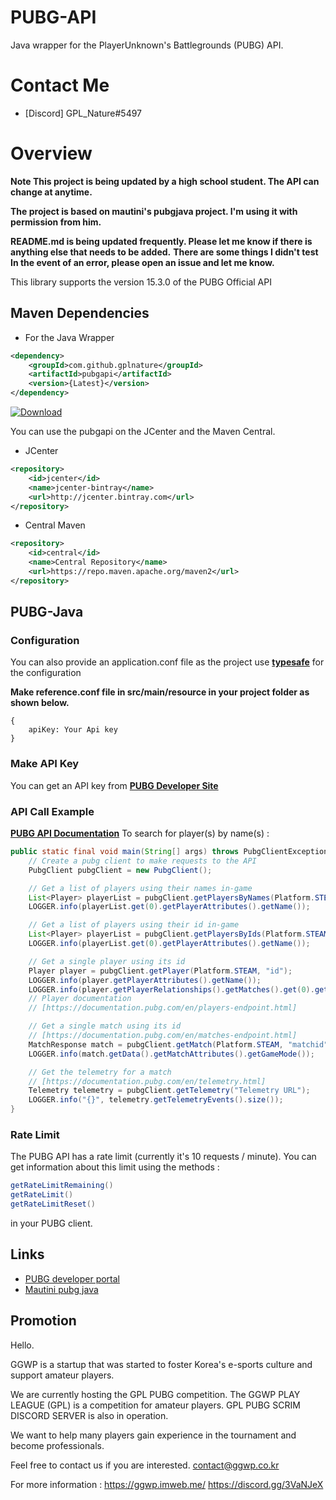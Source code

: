 # PUBG-API
Java wrapper for the PlayerUnknown's Battlegrounds (PUBG) API.

# Contact Me
- [Discord] GPL_Nature#5497

# Overview
**Note This project is being updated by a high school student. The API can change at anytime.**

**The project is based on mautini's pubgjava project. I'm using it with permission from him.**

**README.md is being updated frequently. Please let me know if there is anything else that needs to be added.**
**There are some things I didn't test In the event of an error, please open an issue and let me know.**

This library supports the version 15.3.0 of the PUBG Official API

## Maven Dependencies

- For the Java Wrapper
```xml
<dependency>
    <groupId>com.github.gplnature</groupId>
    <artifactId>pubgapi</artifactId>
    <version>{Latest}</version>
</dependency>
```
[ ![Download](https://api.bintray.com/packages/gplnature/java-wrappers/pubgapi/images/download.svg) ](https://bintray.com/gplnature/java-wrappers/pubgapi/_latestVersion)

You can use the pubgapi on the JCenter and the Maven Central.

- JCenter
```xml
<repository>
    <id>jcenter</id>
    <name>jcenter-bintray</name>
    <url>http://jcenter.bintray.com</url>
</repository>
```
- Central Maven
```xml
<repository>
    <id>central</id>
    <name>Central Repository</name>
    <url>https://repo.maven.apache.org/maven2</url>
</repository>
```

## PUBG-Java

### Configuration
You can also provide an application.conf file as the project use **[typesafe](https://github.com/lightbend/config)** for the configuration

**Make reference.conf file in src/main/resource in your project folder as shown below.**
```
{
    apiKey: Your Api key
}
```
### Make API Key
You can get an API key from **[PUBG Developer Site](https://developer.playbattlegrounds.com/)**


### API Call Example
**[PUBG API Documentation](https://documentation.pubg.com/en/introduction.html)**
To search for player(s) by name(s) :
```java
public static final void main(String[] args) throws PubgClientException {
    // Create a pubg client to make requests to the API
    PubgClient pubgClient = new PubgClient();

    // Get a list of players using their names in-game
    List<Player> playerList = pubgClient.getPlayersByNames(Platform.STEAM, "name", "name2");
    LOGGER.info(playerList.get(0).getPlayerAttributes().getName());

    // Get a list of players using their id in-game
    List<Player> playerList = pubgClient.getPlayersByIds(Platform.STEAM, "id", "id2");
    LOGGER.info(playerList.get(0).getPlayerAttributes().getName());

    // Get a single player using its id
    Player player = pubgClient.getPlayer(Platform.STEAM, "id");
    LOGGER.info(player.getPlayerAttributes().getName());
    LOGGER.info(player.getPlayerRelationships().getMatches().get(0).getId());
    // Player documentation
    // [https://documentation.pubg.com/en/players-endpoint.html]

    // Get a single match using its id
    // [https://documentation.pubg.com/en/matches-endpoint.html]
    MatchResponse match = pubgClient.getMatch(Platform.STEAM, "matchid");
    LOGGER.info(match.getData().getMatchAttributes().getGameMode());

    // Get the telemetry for a match
    // [https://documentation.pubg.com/en/telemetry.html]
    Telemetry telemetry = pubgClient.getTelemetry("Telemetry URL");
    LOGGER.info("{}", telemetry.getTelemetryEvents().size());
}
```

### Rate Limit
The PUBG API has a rate limit (currently it's 10 requests / minute). You can get information about this limit using the methods :
```java
getRateLimitRemaining()
getRateLimit()
getRateLimitReset()
```
in your PUBG client.

## Links
- [PUBG developer portal](https://developer.playbattlegrounds.com/)
- [Mautini pubg java](https://github.com/mautini/pubgjava)

## Promotion
Hello.

GGWP is a startup that was started to foster Korea's e-sports culture and support amateur players.

We are currently hosting the GPL PUBG competition. The GGWP PLAY LEAGUE (GPL) is a competition for amateur players. GPL PUBG SCRIM DISCORD SERVER is also in operation.

We want to help many players gain experience in the tournament and become professionals.  

Feel free to contact us if you are interested.
contact@ggwp.co.kr

For more information :
https://ggwp.imweb.me/
https://discord.gg/3VaNJeX
